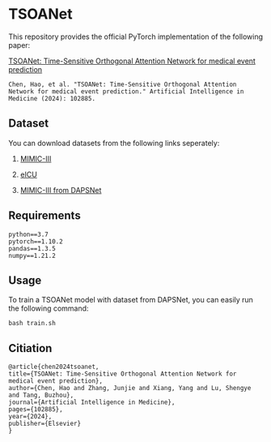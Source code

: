 # TSOANet

This repository provides the official PyTorch implementation of the following paper:

[TSOANet: Time-Sensitive Orthogonal Attention Network for medical event prediction](https://www.sciencedirect.com/science/article/pii/S0933365724001271)

    Chen, Hao, et al. "TSOANet: Time-Sensitive Orthogonal Attention Network for medical event prediction." Artificial Intelligence in Medicine (2024): 102885.

## Dataset
You can download datasets from the following links seperately:
    
1. [MIMIC-III](https://mimic.mit.edu/)

2. [eICU](https://eicu-crd.mit.edu/)

3. [MIMIC-III from DAPSNet](https://github.com/andylun96/DAPSNet)


## Requirements

    python==3.7
    pytorch==1.10.2
    pandas==1.3.5
    numpy==1.21.2

## Usage
To train a TSOANet model with dataset from DAPSNet, you can easily run the following command:

    bash train.sh

## Citiation
    @article{chen2024tsoanet,
    title={TSOANet: Time-Sensitive Orthogonal Attention Network for medical event prediction},
    author={Chen, Hao and Zhang, Junjie and Xiang, Yang and Lu, Shengye and Tang, Buzhou},
    journal={Artificial Intelligence in Medicine},
    pages={102885},
    year={2024},
    publisher={Elsevier}
    }
